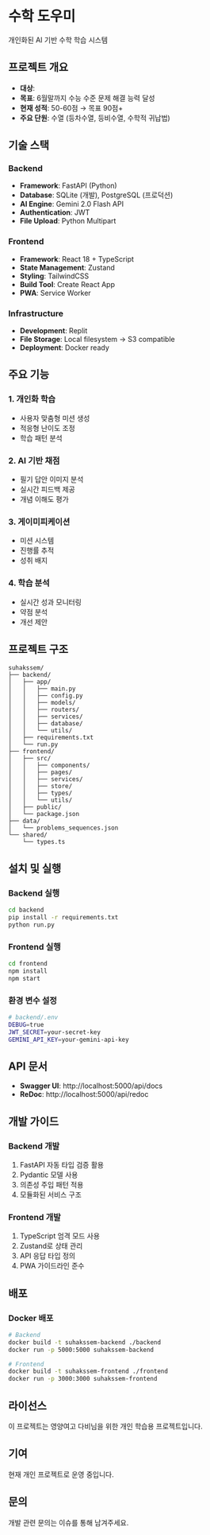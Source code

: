 # 수학 도우미

개인화된 AI 기반 수학 학습 시스템

## 프로젝트 개요

- **대상**: 
- **목표**: 6월말까지 수능 수준 문제 해결 능력 달성
- **현재 성적**: 50-60점 → 목표 90점+
- **주요 단원**: 수열 (등차수열, 등비수열, 수학적 귀납법)

## 기술 스택

### Backend
- **Framework**: FastAPI (Python)
- **Database**: SQLite (개발), PostgreSQL (프로덕션)
- **AI Engine**: Gemini 2.0 Flash API
- **Authentication**: JWT
- **File Upload**: Python Multipart

### Frontend
- **Framework**: React 18 + TypeScript
- **State Management**: Zustand
- **Styling**: TailwindCSS
- **Build Tool**: Create React App
- **PWA**: Service Worker

### Infrastructure
- **Development**: Replit
- **File Storage**: Local filesystem → S3 compatible
- **Deployment**: Docker ready

## 주요 기능

### 1. 개인화 학습
- 사용자 맞춤형 미션 생성
- 적응형 난이도 조정
- 학습 패턴 분석

### 2. AI 기반 채점
- 필기 답안 이미지 분석
- 실시간 피드백 제공
- 개념 이해도 평가

### 3. 게이미피케이션
- 미션 시스템
- 진행률 추적
- 성취 배지

### 4. 학습 분석
- 실시간 성과 모니터링
- 약점 분석
- 개선 제안

## 프로젝트 구조

```
suhakssem/
├── backend/
│   ├── app/
│   │   ├── main.py
│   │   ├── config.py
│   │   ├── models/
│   │   ├── routers/
│   │   ├── services/
│   │   ├── database/
│   │   └── utils/
│   ├── requirements.txt
│   └── run.py
├── frontend/
│   ├── src/
│   │   ├── components/
│   │   ├── pages/
│   │   ├── services/
│   │   ├── store/
│   │   ├── types/
│   │   └── utils/
│   ├── public/
│   └── package.json
├── data/
│   └── problems_sequences.json
└── shared/
    └── types.ts
```

## 설치 및 실행

### Backend 실행
```bash
cd backend
pip install -r requirements.txt
python run.py
```

### Frontend 실행
```bash
cd frontend
npm install
npm start
```

### 환경 변수 설정
```bash
# backend/.env
DEBUG=true
JWT_SECRET=your-secret-key
GEMINI_API_KEY=your-gemini-api-key
```

## API 문서

- **Swagger UI**: http://localhost:5000/api/docs
- **ReDoc**: http://localhost:5000/api/redoc

## 개발 가이드

### Backend 개발
1. FastAPI 자동 타입 검증 활용
2. Pydantic 모델 사용
3. 의존성 주입 패턴 적용
4. 모듈화된 서비스 구조

### Frontend 개발
1. TypeScript 엄격 모드 사용
2. Zustand로 상태 관리
3. API 응답 타입 정의
4. PWA 가이드라인 준수

## 배포

### Docker 배포
```bash
# Backend
docker build -t suhakssem-backend ./backend
docker run -p 5000:5000 suhakssem-backend

# Frontend
docker build -t suhakssem-frontend ./frontend
docker run -p 3000:3000 suhakssem-frontend
```

## 라이선스

이 프로젝트는 영양여고 다비님을 위한 개인 학습용 프로젝트입니다.

## 기여

현재 개인 프로젝트로 운영 중입니다.

## 문의

개발 관련 문의는 이슈를 통해 남겨주세요.
